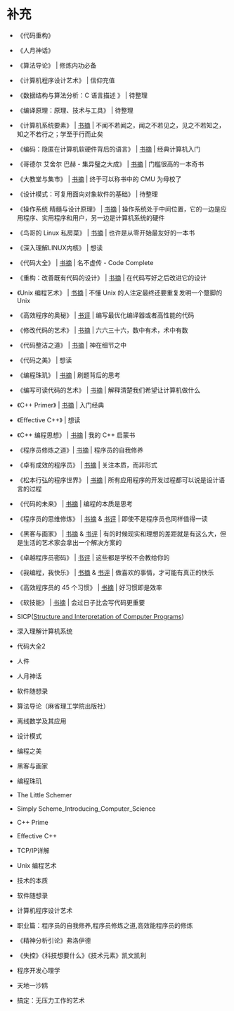 # 补充

- 《代码重构》
- 《人月神话》
- 《算法导论》 | 修炼内功必备
- 《计算机程序设计艺术》 | 信仰充值
- 《数据结构与算法分析：C 语言描述 》 | 待整理
- 《编译原理：原理、技术与工具》 | 待整理
- 《计算机系统要素》 | [书摘](http://wdxtub.com/2014/09/11/element-of-computer-clip/) | 不闻不若闻之，闻之不若见之，见之不若知之，知之不若行之；学至于行而止矣
- 《编码：隐匿在计算机软硬件背后的语言》 | [书摘](http://wdxtub.com/2014/09/11/codesc-clip/) | 经典计算机入门
- 《哥德尔 艾舍尔 巴赫 - 集异璧之大成》 | [书摘](http://wdxtub.com/2014/09/11/geb-clip/) | 门槛很高的一本奇书
- 《大教堂与集市》 | [书摘](http://wdxtub.com/2014/09/11/church-and-market-clip/) | 终于可以称书中的 CMU 为母校了
- 《设计模式：可复用面向对象软件的基础》 | 待整理
- 《操作系统 精髓与设计原理》 | [书摘](http://wdxtub.com/2014/09/11/operating-system-internals-and-design-principles-clip/) | 操作系统处于中间位置，它的一边是应用程序、实用程序和用户，另一边是计算机系统的硬件
- 《鸟哥的 Linux 私房菜》 | [书摘](http://wdxtub.com/2016/03/26/linux-basic-soup/) | 也许是从零开始最友好的一本书
- 《深入理解LINUX内核》 | 想读
- 《代码大全》 | [书摘](http://wdxtub.com/2015/12/20/code-complete-note/) | 名不虚传 - Code Complete
- 《重构：改善既有代码的设计》 | [书摘](http://wdxtub.com/2016/08/09/refactoring-clip/) | 在代码写好之后改进它的设计
- 《Unix 编程艺术》 | [书摘](http://wdxtub.com/2016/08/06/art-of-unix-programming-clip/) | 不懂 Unix 的人注定最终还要重复发明一个蹩脚的 Unix
- 《高效程序的奥秘》 | [书评](http://wdxtub.com/2016/08/11/hacker-delight/) | 编写最优化编译器或者高性能的代码
- 《修改代码的艺术》 | [书摘](http://wdxtub.com/2016/08/07/working-effectively-with-legacy-code-clip/) | 六六三十六，数中有术，术中有数
- 《代码整洁之道》 | [书摘](http://wdxtub.com/2016/08/07/clean-code-clip/) | 神在细节之中
- 《代码之美》 | 想读
- 《编程珠玑》 | [书摘](http://wdxtub.com/2014/09/11/programming-pearls/) | 刷题背后的思考
- 《编写可读代码的艺术》 | [书摘](http://wdxtub.com/2014/09/11/readable-code-clip/) | 解释清楚我们希望让计算机做什么


- 《C++ Primer》 | [书摘](http://wdxtub.com/2017/01/30/cpp-primer-clip/) | 入门经典
- 《Effective C++》 | 想读
- 《C++ 编程思想》 | [书摘](http://wdxtub.com/2017/01/29/thinking-in-cpp-clip/) | 我的 C++ 启蒙书


- 《程序员修炼之道》| [书摘](http://wdxtub.com/2015/12/19/pragmatic-programmer-note/) | 程序员的自我修养
- 《卓有成效的程序员》 | [书摘](http://wdxtub.com/2016/08/07/the-productive-programmer-clip/) | 关注本质，而非形式
- 《松本行弘的程序世界》 | [书摘](http://wdxtub.com/2014/09/11/marz-world-clip/) | 所有应用程序的开发过程都可以说是设计语言的过程
- 《代码的未来》 | [书摘](http://wdxtub.com/2014/09/11/code-future-clip/) | 编程的本质是思考
- 《程序员的思维修炼》 | [书摘](http://wdxtub.com/2013/08/16/pragmatic-thinking-and-learning/) & [书评](http://wdxtub.lofter.com/post/1a7a1d_81b979) | 即使不是程序员也同样值得一读
- 《黑客与画家》 | [书摘](http://wdxtub.com/2014/09/11/hacker-and-painter-clip/) & [书评](http://wdxtub.lofter.com/post/1a7a1d_6598f7) | 有的时候现实和理想的差距就是有这么大，但是生活的艺术家会拿出一个解决方案的
- 《卓越程序员密码》 | [书评](http://wdxtub.lofter.com/post/1a7a1d_4f1967a) | 这些都是学校不会教给你的
- 《我编程，我快乐》 | [书摘](http://wdxtub.com/2014/09/11/happy-programmer-clip/) & [书评](http://wdxtub.lofter.com/post/1a7a1d_16f6020) | 做喜欢的事情，才可能有真正的快乐
- 《高效程序员的 45 个习惯》 | [书摘](http://wdxtub.com/2014/09/11/programmer-45-habits/) | 好习惯即是效率
- 《软技能》 | [书摘](http://wdxtub.com/2016/12/10/soft-skill-clip/) | 会过日子比会写代码更重要






- SICP([Structure and Interpretation of Computer Programs](https://mitpress.mit.edu/sicp/))
- 深入理解计算机系统
- 代码大全2
- 人件
- 人月神话
- 软件随想录
- 算法导论（麻省理工学院出版社）
- 离线数学及其应用
- 设计模式
- 编程之美
- 黑客与画家
- 编程珠玑
- The Little Schemer
- Simply Scheme_Introducing_Computer_Science
- C++ Prime
- Effective C++
- TCP/IP详解
- Unix 编程艺术
- 技术的本质
- 软件随想录
- 计算机程序设计艺术
- 职业篇：程序员的自我修养,程序员修炼之道,高效能程序员的修炼
- 《精神分析引论》弗洛伊德
- 《失控》《科技想要什么》《技术元素》凯文凯利
- 程序开发心理学
- 天地一沙鸥
- 搞定：无压力工作的艺术
